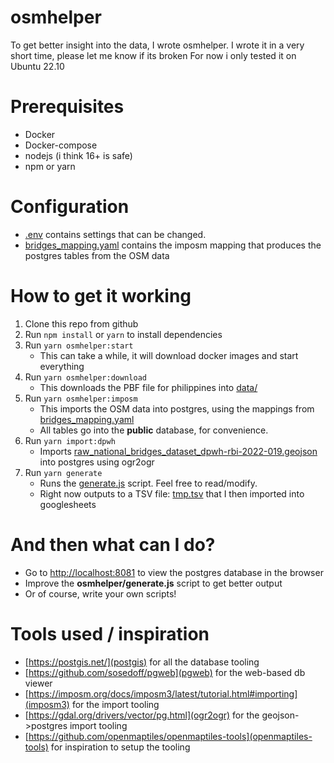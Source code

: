 # osmhelper
To get better insight into the data, I wrote osmhelper.
I wrote it in a very short time, please let me know if its broken
For now i only tested it on Ubuntu 22.10

# Prerequisites
- Docker
- Docker-compose
- nodejs (i think 16+ is safe)
- npm or yarn

# Configuration
- [.env](osmhelper/.env) contains settings that can be changed.
- [bridges_mapping.yaml](osmhelper/bridges_mapping.yaml) contains the imposm mapping that produces the postgres tables from the OSM data

# How to get it working
1. Clone this repo from github
2. Run `npm install` or `yarn` to install dependencies
3. Run `yarn osmhelper:start`
   - This can take a while, it will download docker images and start everything
4. Run `yarn osmhelper:download`
   - This downloads the PBF file for philippines into [data/](osmhelper/data/)
5. Run `yarn osmhelper:imposm`
   - This imports the OSM data into postgres, using the mappings from [bridges_mapping.yaml](osmhelper/bridges_mapping.yaml)
   - All tables go into the **public** database, for convenience.
6. Run `yarn import:dpwh`
   - Imports [raw_national_bridges_dataset_dpwh-rbi-2022-019.geojson](raw_national_bridges_dataset_dpwh-rbi-2022-019.geojson) into postgres using ogr2ogr
7. Run `yarn generate`
   - Runs the [generate.js](osmhelper/generate.js) script. Feel free to read/modify.
   - Right now outputs to a TSV file: [tmp.tsv](osmhelper/tmp.tsv) that I then imported into googlesheets

# And then what can I do?
- Go to [http://localhost:8081](http://localhost:8081) to view the postgres database in the browser
- Improve the **osmhelper/generate.js** script to get better output
- Or of course, write your own scripts!

# Tools used / inspiration
- [https://postgis.net/](postgis) for all the database tooling
- [https://github.com/sosedoff/pgweb](pgweb) for the web-based db viewer
- [https://imposm.org/docs/imposm3/latest/tutorial.html#importing](imposm3) for the import tooling
- [https://gdal.org/drivers/vector/pg.html](ogr2ogr) for the geojson->postgres import tooling
- [https://github.com/openmaptiles/openmaptiles-tools](openmaptiles-tools) for inspiration to setup the tooling


